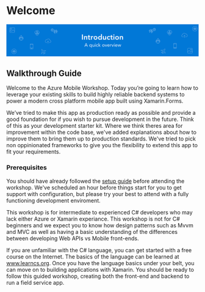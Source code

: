 # Welcome

![Banner](../.gitbook/assets/banner%20%287%29.png)

## Walkthrough Guide

Welcome to the Azure Mobile Workshop. Today you’re going to learn how to leverage your existing skills to build highly reliable backend systems to power a modern cross platform mobile app built using Xamarin.Forms.

We’ve tried to make this app as production ready as possible and provide a good foundation for if you wish to pursue development in the future. Think of this as your development starter kit. Where we think theres area for improvement within the code base, we've added explanations about how to improve them to bring them up to production standards. We've tried to pick non oppinionated frameworks to give you the flexibility to extend this app to fit your requirements.

### Prerequisites

You should have already followed the [setup guide](https://github.com/MikeCodesDotNET/Mobile-Cloud-Workshop/tree/35f9f8a6612d4432090ff39dc804ce89ffc20e36/Walkthrough%20Guide/01%20Setup/README.md) before attending the workshop. We've scheduled an hour before things start for you to get support with configuration, but please try your best to attend with a fully functioning development enviroment.

This workshop is for intermediate to experienced C\# developers who may lack either Azure or Xamarin experiance. This workshop is not for C\# beginners and we expect you to know how design patterns such as Mvvm and MVC as well as having a basic understanding of the differences between developing Web APIs vs Mobile front-ends.

If you are unfamiliar with the C\# language, you can get started with a free course on the Internet. The basics of the language can be learned at www.learncs.org. Once you have the language basics under your belt, you can move on to building applications with Xamarin. You should be ready to follow this guided workshop, creating both the front-end and backend to run a field service app.

